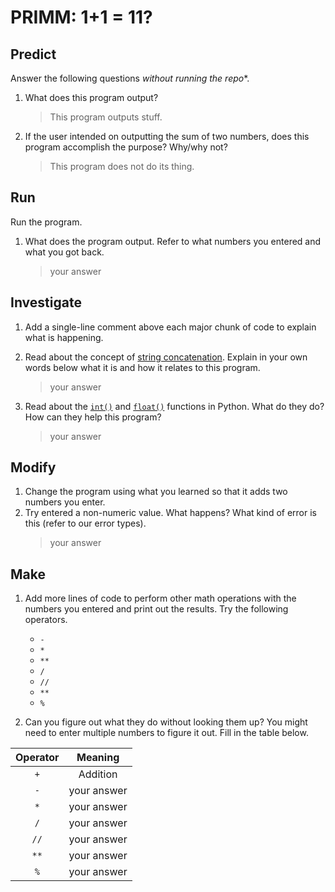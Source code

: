 # PRIMM: 1+1 = 11?

## Predict
Answer the following questions *without running the repo**.

1. What does this program output?
    > This program outputs stuff.

2. If the user intended on outputting the sum of two numbers, does this program accomplish the purpose? Why/why not?
    > This program does not do its thing.

## Run
Run the program. 

1. What does the program output. Refer to what numbers you entered and what you got back.
    > your answer


## Investigate
1. Add a single-line comment above each major chunk of code to explain what is happening.
2. Read about the concept of [string concatenation](https://www.w3schools.com/python/gloss_python_string_concatenation.asp). Explain in your own words below what it is and how it relates to this program.
    > your answer

3. Read about the [`int()`](https://www.w3schools.com/python/ref_func_int.asp) and [`float()`](https://www.w3schools.com/python/ref_func_float.asp) functions in Python. What do they do? How can they help this program?
    > your answer

## Modify
1. Change the program using what you learned so that it adds two numbers you enter.
2. Try entered a non-numeric value. What happens? What kind of error is this (refer to our error types).
    > your answer

## Make
1. Add more lines of code to perform other math operations with the numbers you entered and print out the results. Try the following operators. 
    - `-`
    - `*`
    - `**`
    - `/`
    - `//`
    - `**`
    - `%`

2. Can you figure out what they do without looking them up? You might need to enter multiple numbers to figure it out. Fill in the table below.

| Operator | Meaning |
|  :---:    |   :---:   |  
|   `+`    | Addition |
|   `-`    | your answer |
|   `*`    | your answer |
|   `/`    | your answer |
|   `//`    | your answer |
|   `**`    | your answer |
|   `%`    | your answer |

